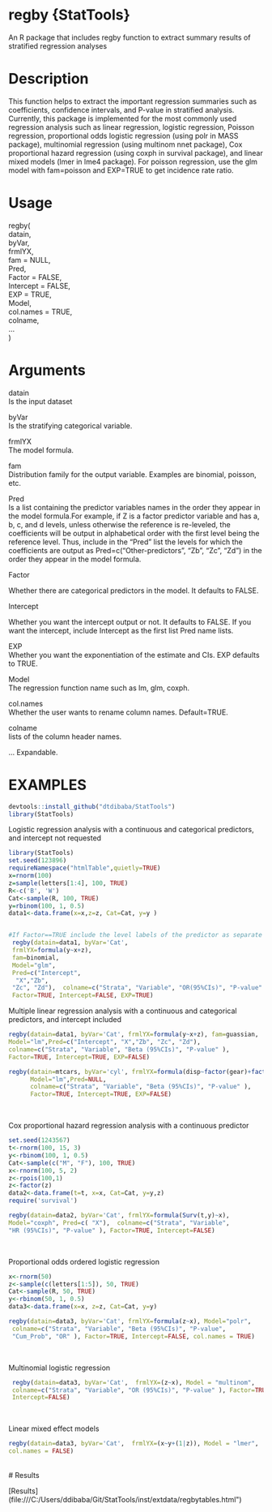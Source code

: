 # regby {StatTools} 
An R package that includes regby function to extract summary results of stratified regression analyses

# Description

This function helps to extract the important regression summaries such as coefficients, confidence intervals, and P-value in stratified analysis. Currently, this package is implemented for the most commonly used regression analysis such as linear regression, logistic regression, Poisson regression, proportional odds logistic regression (using polr in MASS package), multinomial regression (using multinom nnet package), Cox proportional hazard regression (using coxph in survival package), and linear mixed models (lmer in lme4 package). For poisson regression, use the glm model with fam=poisson and EXP=TRUE to get incidence rate ratio.

# Usage 
regby( <br>
datain,<br>
byVar,<br>
frmlYX,<br>
fam = NULL,<br>
Pred,<br>
Factor = FALSE,<br>
Intercept = FALSE,<br>
EXP = TRUE,<br>
Model,<br>
col.names = TRUE,<br>
colname,<br>
…<br>
)<br>

# Arguments<br>
datain <br>
  Is the input dataset

byVar <br>
  Is the stratifying categorical variable. 

frmlYX <br>
  The model formula.

fam <br>
  Distribution family for the output variable. Examples are binomial, poisson, etc.

Pred <br>
  Is a list containing the predictor variables names in the order they appear in the model formula.For example, if Z is a factor predictor variable and has a, b, c, and d levels, unless otherwise the reference is re-leveled, the coefficients will be output in alphabetical order with the first level being the reference level. Thus, include in the “Pred” list the levels for which the coefficients are output as Pred=c(“Other-predictors”, “Zb”, “Zc”, “Zd”) in the order they appear in the model formula.

Factor <br>
  
  Whether there are categorical predictors in the model. It defaults to FALSE.

Intercept <br>
  
  Whether you want the intercept output or not. It defaults to FALSE. If you want the intercept, include Intercept as the first list Pred name lists.

EXP <br>
  Whether you want the exponentiation of the estimate and CIs. EXP defaults to TRUE.

Model <br>
  The regression function name such as lm, glm, coxph.

col.names <br>
  Whether the user wants to rename column names. Default=TRUE.

colname <br>
  lists of the column header names.

… Expandable.

# EXAMPLES
```r
devtools::install_github("dtdibaba/StatTools") 
library(StatTools)
```
Logistic regression analysis with a continuous and categorical predictors, and intercept not requested 
 
```r
library(StatTools)
set.seed(123896) 
requireNamespace("htmlTable",quietly=TRUE)
x=rnorm(100)
z=sample(letters[1:4], 100, TRUE) 
R<-c('B', 'W') 
Cat<-sample(R, 100, TRUE) 
y=rbinom(100, 1, 0.5)
data1<-data.frame(x=x,z=z, Cat=Cat, y=y ) 


#If Factor==TRUE include the level labels of the predictor as separate names.<br>
 regby(datain=data1, byVar='Cat',
 frmlYX=formula(y~x+z), 
 fam=binomial, 
 Model="glm", 
 Pred=c("Intercept",
  "X","Zb",
 "Zc", "Zd"),  colname=c("Strata", "Variable", "OR(95%CIs)", "P-value" ),
 Factor=TRUE, Intercept=FALSE, EXP=TRUE)
```
 Multiple linear regression analysis with a continuous and categorical predictors, and intercept included
 
```r
regby(datain=data1, byVar='Cat', frmlYX=formula(y~x+z), fam=guassian,
Model="lm",Pred=c("Intercept", "X","Zb", "Zc", "Zd"), 
colname=c("Strata", "Variable", "Beta (95%CIs)", "P-value" ), 
Factor=TRUE, Intercept=TRUE, EXP=FALSE)

regby(datain=mtcars, byVar='cyl', frmlYX=formula(disp~factor(gear)+factor(am)+vs), fam=guassian,
      Model="lm",Pred=NULL, 
      colname=c("Strata", "Variable", "Beta (95%CIs)", "P-value" ), 
      Factor=TRUE, Intercept=TRUE, EXP=FALSE)
```
<br>

Cox proportional hazard regression analysis with a continuous predictor

 
```r
set.seed(1243567)
t<-rnorm(100, 15, 3)
y<-rbinom(100, 1, 0.5)
Cat<-sample(c("M", "F"), 100, TRUE)
x<-rnorm(100, 5, 2)
z<-rpois(100,1)
z<-factor(z)
data2<-data.frame(t=t, x=x, Cat=Cat, y=y,z)
require('survival')

regby(datain=data2, byVar='Cat', frmlYX=formula(Surv(t,y)~x),
Model="coxph", Pred=c( "X"),  colname=c("Strata", "Variable",
"HR (95%CIs)", "P-value" ), Factor=TRUE, Intercept=FALSE)
```
 <br>

Proportional odds ordered logistic regression
 ```r
 x<-rnorm(50)
 z<-sample(c(letters[1:5]), 50, TRUE)
 Cat<-sample(R, 50, TRUE)
 y<-rbinom(50, 1, 0.5)
 data3<-data.frame(x=x, z=z, Cat=Cat, y=y)

 regby(datain=data3, byVar='Cat', frmlYX=formula(z~x), Model="polr",
  colname=c("Strata", "Variable", "Beta (95%CIs)", "P-value",
  "Cum_Prob", "OR" ), Factor=TRUE, Intercept=FALSE, col.names = TRUE)
```
<br>

Multinomial logistic regression
```r
 regby(datain=data3, byVar='Cat',  frmlYX=(z~x), Model = "multinom", 
 colname=c("Strata", "Variable", "OR (95%CIs)", "P-value" ), Factor=TRUE,
 Intercept=FALSE)
```
<br>

Linear mixed effect models
 ```r
 regby(datain=data3, byVar='Cat',  frmlYX=(x~y+(1|z)), Model = "lmer", 
 col.names = FALSE)
```
<br>
# Results

[Results] (file:///C:/Users/ddibaba/Git/StatTools/inst/extdata/regbytables.html")
